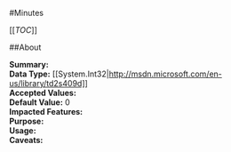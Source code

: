 #Minutes

[[_TOC_]]

##About

**Summary:** <remarks />  
**Data Type:** [[System.Int32|http://msdn.microsoft.com/en-us/library/td2s409d]]  
**Accepted Values:**   
**Default Value:** 0  
**Impacted Features:**   
**Purpose:**   
**Usage:**   
**Caveats:**   

